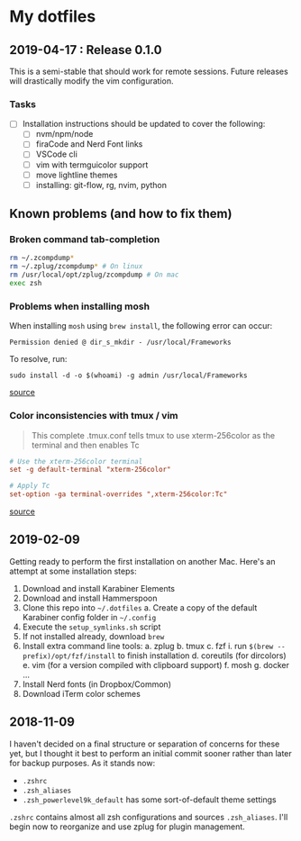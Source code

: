 # My dotfiles

## 2019-04-17 : Release 0.1.0
This is a semi-stable that should work for remote sessions. Future releases will drastically modify the vim configuration.

### Tasks
- [ ] Installation instructions should be updated to cover the following:
  - [ ] nvm/npm/node 
  - [ ] firaCode and Nerd Font links
  - [ ] VSCode cli
  - [ ] vim with termguicolor support
  - [ ] move lightline themes 
  - [ ] installing: git-flow, rg, nvim, python

## Known problems (and how to fix them)
### Broken command tab-completion
```sh
rm ~/.zcompdump*
rm ~/.zplug/zcompdump* # On linux
rm /usr/local/opt/zplug/zcompdump # On mac
exec zsh
```

### Problems when installing mosh
When installing `mosh` using `brew install`, the following error can occur:

`Permission denied @ dir_s_mkdir - /usr/local/Frameworks`

To resolve, run:

`sudo install -d -o $(whoami) -g admin /usr/local/Frameworks`

[source](https://gist.github.com/irazasyed/7732946#gistcomment-2235469)

### Color inconsistencies with tmux / vim
> This complete .tmux.conf tells tmux to use xterm-256color as the terminal and then enables Tc

```conf
# Use the xterm-256color terminal
set -g default-terminal "xterm-256color"

# Apply Tc
set-option -ga terminal-overrides ",xterm-256color:Tc"
```

[source](https://github.com/tmux/tmux/issues/696#issuecomment-360629057)

## 2019-02-09
Getting ready to perform the first installation on another Mac. Here's an attempt at some installation steps:

1. Download and install Karabiner Elements
2. Download and install Hammerspoon
3. Clone this repo into `~/.dotfiles`
  a. Create a copy of the default Karabiner config folder in `~/.config`
4. Execute the `setup_symlinks.sh` script
5. If not installed already, download `brew`
6. Install extra command line tools:
  a. zplug
  b. tmux
  c. fzf
    i. run `$(brew --prefix)/opt/fzf/install` to finish installation
  d. coreutils (for dircolors)
  e. vim (for a version compiled with clipboard support)
  f. mosh
  g. docker
  ...
7. Install Nerd fonts (in Dropbox/Common)
8. Download iTerm color schemes

## 2018-11-09
I haven't decided on a final structure or separation of concerns for these yet, but I thought it best to perform an initial commit sooner rather than later for backup purposes. As it stands now:

- `.zshrc` 
- `.zsh_aliases`
- `.zsh_powerlevel9k_default` has some sort-of-default theme settings

`.zshrc` contains almost all zsh configurations and sources `.zsh_aliases`. I'll begin now to reorganize and use zplug for plugin management. 
